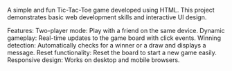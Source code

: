 A simple and fun Tic-Tac-Toe game developed using HTML. This project demonstrates basic web development skills and interactive UI design.

Features: Two-player mode: Play with a friend on the same device. Dynamic gameplay: Real-time updates to the game board with click events. Winning detection: Automatically checks for a winner or a draw and displays a message. Reset functionality: Reset the board to start a new game easily. Responsive design: Works on desktop and mobile browsers.
